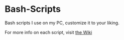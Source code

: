 # Bash-Scripts
Bash scripts I use on my PC, customize it to your liking.

For more info on each script, visit [the Wiki](https://github.com/LacertosusRepo/Bash-Scripts/wiki)
